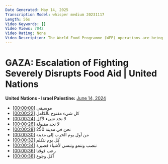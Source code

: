 ```yaml
---
Date Generated: May 14, 2025
Transcription Model: whisper medium 20231117
Length: 56s
Video Keywords: []
Video Views: 7042
Video Rating: None
Video Description: The World Food Programme (WFP) operations are being severely impacted by the escalation of fighting in the south and centre of Gaza, the limited flow of humanitarian assistance and the breakdown of law and order in the south. Humanitarian space needs to be protected to ensure safe, unhindered access to people in need.
---
```


# GAZA: Escalation of Fighting Severely Disrupts Food Aid | United Nations
**United Nations - Israel Palestine:** [June 14, 2024](https://www.youtube.com/watch?v=CdcjhdV5Ko4)
*  موسيقى [[00:00:00](https://www.youtube.com/watch?v=CdcjhdV5Ko4&t=0.0s)]
*  كل شيء مفتوح بالكامل [[00:00:22](https://www.youtube.com/watch?v=CdcjhdV5Ko4&t=22.0s)]
*  لا نجد شيء لأكل [[00:00:24](https://www.youtube.com/watch?v=CdcjhdV5Ko4&t=24.0s)]
*  لا نجد مقبولة [[00:00:26](https://www.youtube.com/watch?v=CdcjhdV5Ko4&t=26.0s)]
*  نحن في مدينة 250 [[00:00:28](https://www.youtube.com/watch?v=CdcjhdV5Ko4&t=28.0s)]
*  من أول يوم الحرب إلى مدينة [[00:00:30](https://www.youtube.com/watch?v=CdcjhdV5Ko4&t=30.0s)]
*  كل يوم نتكلم [[00:00:32](https://www.youtube.com/watch?v=CdcjhdV5Ko4&t=32.0s)]
*  ننصب وننمو وننسي لأشياء قصيرة [[00:00:34](https://www.youtube.com/watch?v=CdcjhdV5Ko4&t=34.0s)]
*  رعب فوقنا [[00:00:36](https://www.youtube.com/watch?v=CdcjhdV5Ko4&t=36.0s)]
*  أكل وجوع [[00:00:38](https://www.youtube.com/watch?v=CdcjhdV5Ko4&t=38.0s)]

